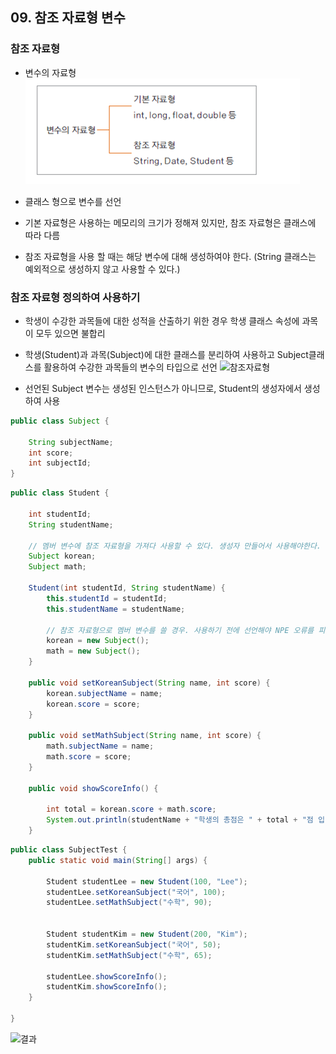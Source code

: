 ## 09.  참조 자료형 변수

### 참조 자료형

- 변수의 자료형
![변수자료형](resources/image/변수자료형.png)

- 클래스 형으로 변수를 선언
- 기본 자료형은 사용하는 메모리의 크기가 정해져 있지만, 참조 자료형은 클래스에 따라 다름
- 참조 자료형을 사용 할 때는 해당 변수에 대해 생성하여야 한다. (String 클래스는 예외적으로 생성하지 않고 사용할 수 있다.)

### 참조 자료형 정의하여 사용하기

- 학생이 수강한 과목들에 대한 성적을 산출하기 위한 경우 학생 클래스 속성에 과목이 모두 있으면 불합리
- 학생(Student)과 과목(Subject)에 대한 클래스를 분리하여 사용하고 Subject클래스를 활용하여 수강한 과목들의 변수의 타입으로 선언
![참조자료형](https://s3.us-west-2.amazonaws.com/secure.notion-static.com/c277d991-25e7-461f-a64a-82d5513ee726/Untitled.png?X-Amz-Algorithm=AWS4-HMAC-SHA256&X-Amz-Content-Sha256=UNSIGNED-PAYLOAD&X-Amz-Credential=AKIAT73L2G45EIPT3X45%2F20211208%2Fus-west-2%2Fs3%2Faws4_request&X-Amz-Date=20211208T062143Z&X-Amz-Expires=86400&X-Amz-Signature=e73d884b6d89ade24c408c814dd5e65de175b1b548326e70a0594670dbee6949&X-Amz-SignedHeaders=host&response-content-disposition=filename%20%3D%22Untitled.png%22&x-id=GetObject)

- 선언된  Subject 변수는 생성된 인스턴스가 아니므로, Student의 생성자에서 생성하여 사용

```java
public class Subject {

	String subjectName;
	int score;
	int subjectId;
}
```

```java
public class Student {
	
	int studentId;
	String studentName;
	
	// 멤버 변수에 참조 자료형을 가져다 사용할 수 있다. 생성자 만들어서 사용해야한다.
	Subject korean;
	Subject math;
	
	Student(int studentId, String studentName) {
		this.studentId = studentId;
		this.studentName = studentName;
		
		// 참조 자료형으로 멤버 변수를 쓸 경우. 사용하기 전에 선언해야 NPE 오류를 피할 수 있다.
		korean = new Subject();
		math = new Subject();
	}
	
	public void setKoreanSubject(String name, int score) {
		korean.subjectName = name;
		korean.score = score;
	}
	
	public void setMathSubject(String name, int score) {
		math.subjectName = name;
		math.score = score;
	}
	
	public void showScoreInfo() {
		
		int total = korean.score + math.score;
		System.out.println(studentName + "학생의 총점은 " + total + "점 입니다.");
	}
```

```java
public class SubjectTest {
	public static void main(String[] args) {
		
		Student studentLee = new Student(100, "Lee");
		studentLee.setKoreanSubject("국어", 100);
		studentLee.setMathSubject("수학", 90);
		
		
		Student studentKim = new Student(200, "Kim");
		studentKim.setKoreanSubject("국어", 50);
		studentKim.setMathSubject("수학", 65);
		
		studentLee.showScoreInfo();
		studentKim.showScoreInfo();
	}

}
```

![결과](https://s3.us-west-2.amazonaws.com/secure.notion-static.com/39010d30-cac8-4e64-bb5e-545d503f1073/Untitled.png?X-Amz-Algorithm=AWS4-HMAC-SHA256&X-Amz-Content-Sha256=UNSIGNED-PAYLOAD&X-Amz-Credential=AKIAT73L2G45EIPT3X45%2F20211208%2Fus-west-2%2Fs3%2Faws4_request&X-Amz-Date=20211208T062359Z&X-Amz-Expires=86400&X-Amz-Signature=561711961dbbe3147c7f994c6575f3ea9228f8f4eb3b27cf288ba8f3ddca9fdb&X-Amz-SignedHeaders=host&response-content-disposition=filename%20%3D%22Untitled.png%22&x-id=GetObject)